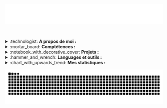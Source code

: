 <img src="https://github.com/sacha-sz/sacha-sz/blob/main/name.svg" title="Name" alt="sacha-sz"/>&nbsp;
---
<details>
  <summary>:technologist: <b>A propos de moi :</b></summary><br>

  Je suis un étudiant de l'Université de Technologie de Compiègne, en 3ᵉ année.
  Je suis passionné par la programmation, et j’ai décidé de créer ce compte pour partager mes projets et mes connaissances.

  Les langages que j’ai le plus utilisés sont le C, le C++ et Python.
  J’ai eu l’occasion d’utiliser les modules python suivants :
  - Numpy
  - Matplotlib
  - Pandas
  - Django
  - Tkinter
---
</details>

<details>
  <summary>:mortar_board: <b>Comptétences :</b></summary><br>
  
  - **Algorithmique et Programmation** : C, C++, CSS, HTML, LaTeX, Markdown, PHP, Python, SQL
  - **Bureautique** : LibreOffice, Microsoft Office
  - **Gestion de projet et de version** : Git, GitHub, GitLab
  - **Outils de collaboration** : Codimd, Github, Overleaf
  ---
</details>

<details>
   <summary>:notebook_with_decorative_cover: <b>Projets :</b></summary><br>
  
  1. Premier site web, en django, pour le cours d’INF2, vous pouvez le retrouver [ici](https://github.com/sacha-sz/UTC-INF2/tree/main/TP/TP6). Il correspond au TP6 du cours.
  2. Second site web, en HTML, CSS et PHP, pour le cours de NF92, vous pouvez le retrouver [ici](https://github.com/sacha-sz/UTC-NF92/).
  3. Une calculatrice assez avancée, en python, pour le cours d’INF2, vous pouvez la retrouver [ici](https://github.com/sacha-sz/UTC-INF2/tree/main/TP/TP5) il correspond au TP5 du cours. 
  J’ai choisi d’ajouter des fonctionnalités supplémentaires et des gestions d’erreurs pour rendre le projet plus réaliste.
  Des images de la calculatrice sont disponibles [ici](https://github.com/sacha-sz/UTC-INF2/tree/main/TP/TP5/Images).
  
  ---
</details>


<details>
  <summary>:hammer_and_wrench: <b>Languages et outils :</b></summary><br>
  Voici la liste des différents langages et outils que j’ai pu utiliser dans mes projets :<br><br>
  <ul>
  <li>&nbsp; <b>Langages :</b>
  <div>
    <img src="https://github.com/devicons/devicon/blob/master/icons/c/c-line.svg" title="C" alt="C" width="40" height="40"/>&nbsp;
    <img src="https://github.com/devicons/devicon/blob/master/icons/cplusplus/cplusplus-line.svg" title="C++" alt="C++" width="40" height="40"/>&nbsp;
    <img src="https://github.com/devicons/devicon/blob/master/icons/css3/css3-plain-wordmark.svg"  title="CSS3" alt="CSS" width="40" height="40"/>&nbsp;
    <img src="https://github.com/devicons/devicon/blob/master/icons/html5/html5-original.svg" title="HTML5" alt="HTML" width="40" height="40"/>&nbsp;
    <img src="https://github.com/devicons/devicon/blob/master/icons/mysql/mysql-original-wordmark.svg" title="MySQL"  alt="MySQL" width="40" height="40"/>&nbsp;
    <img src="https://github.com/devicons/devicon/blob/master/icons/numpy/numpy-original.svg" title="Numpy"  alt="Numpy" width="40" height="40"/>&nbsp;
    <img src="https://github.com/devicons/devicon/blob/master/icons/pandas/pandas-original.svg" title="Pandas"  alt="Pandas" width="40" height="40"/>&nbsp;
    <img src="https://github.com/devicons/devicon/blob/master/icons/php/php-plain.svg" title="PHP"  alt="PHP" width="40" height="40"/>&nbsp;
    <img src="https://github.com/devicons/devicon/blob/master/icons/mongodb/mongodb-plain.svg" title="MongoDB" alt="MongoDB" width="40" height="40"/>
    <img src="https://github.com/devicons/devicon/blob/master/icons/postgresql/postgresql-original.svg" title="postgresql"  alt="postgresql" width="40" height="40"/>&nbsp;
    <img src="https://github.com/devicons/devicon/blob/master/icons/python/python-original.svg" title="python"  alt="python" width="40" height="40"/>&nbsp;
    <img src="https://github.com/devicons/devicon/blob/master/icons/r/r-original.svg" title="R"  alt="R" width="40" height="40"/>&nbsp;
  </div>
  </li>

  <li>&nbsp; <b>Outils :</b>
  <div>
    <img src="https://github.com/devicons/devicon/blob/master/icons/atom/atom-original.svg" title="Atom" alt="Atom" width="40" height="40"/>&nbsp;
    <img src="https://github.com/devicons/devicon/blob/master/icons/django/django-plain-wordmark.svg" title="Django" alt="Django" width="40" height="40"/>&nbsp;
    <img src="https://github.com/devicons/devicon/blob/master/icons/git/git-original-wordmark.svg" title="Git" alt="Git" width="40" height="40"/>
    <img src="https://github.com/devicons/devicon/blob/master/icons/github/github-original.svg" title="Github" alt="Github" width="40" height="40"/>
    <img src="https://github.com/devicons/devicon/blob/master/icons/latex/latex-original.svg" title="Latex" alt="Latex" width="40" height="40"/>
    <img src="https://github.com/devicons/devicon/blob/master/icons/markdown/markdown-original.svg" title="markdown" alt="markdown" width="40" height="40"/>
    <img src="https://github.com/devicons/devicon/blob/master/icons/qt/qt-original.svg" title="QT"  alt="QT" width="40" height="40"/>&nbsp;
    <img src="https://github.com/devicons/devicon/blob/master/icons/pycharm/pycharm-original.svg" title="Pycharm" alt="Pycharm" width="40" height="40"/>
    <img src="https://github.com/devicons/devicon/blob/master/icons/jetbrains/jetbrains-original.svg" title="jetbrains" alt="jetbrains" width="40" height="40"/>
    <img src="https://github.com/devicons/devicon/blob/master/icons/jupyter/jupyter-original.svg" title="jupyter" alt="jupyter" width="40" height="40"/>
</div>
  </li>
  </ul>
  
  ---
</details>

<details>
  <summary> :chart_with_upwards_trend: <b>Mes statistiques :</b></summary><br>
<div align="center">

  ![Sacha’s github stats](https://github-readme-stats.vercel.app/api?username=sacha-sz&show_icons=true&theme=transparent&custom_title=Statistiques%20Github&card_width=500)

  ![Sacha’s languages](https://github-readme-stats.vercel.app/api/top-langs/?username=sacha-sz&layout=compact&theme=transparent&custom_title=Langages%20les%20plus%20utilisés&card_width=450&hide=javascript,jupyter%20notebook)
  
</div>

---
</details>

![GIF snake](https://github.com/sacha-sz/sacha-sz/blob/output/github-contribution-grid-snake.svg)
